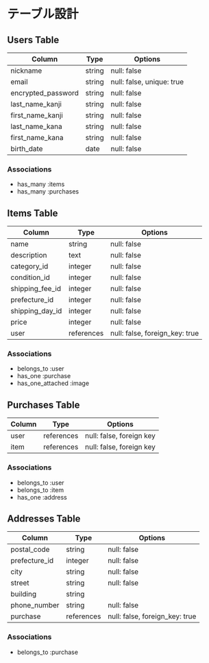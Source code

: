 # テーブル設計

## Users Table
| Column              | Type      | Options                       |
|---------------------|-----------|-------------------------------|
| nickname            | string    | null: false                   |
| email               | string    | null: false, unique: true     |
| encrypted_password  | string    | null: false                   | 
| last_name_kanji     | string    | null: false                   |
| first_name_kanji    | string    | null: false                   |
| last_name_kana      | string    | null: false                   |
| first_name_kana     | string    | null: false                   |
| birth_date          | date      | null: false                   |

### Associations
- has_many :items
- has_many :purchases

## Items Table
| Column          | Type       | Options                        |
|-----------------|------------|--------------------------------| 
| name            | string     | null: false                    |
| description     | text       | null: false                    |
| category_id     | integer    | null: false                    |
| condition_id    | integer    | null: false                    |
| shipping_fee_id | integer    | null: false                    |
| prefecture_id   | integer    | null: false                    |
| shipping_day_id | integer    | null: false                    |
| price           | integer    | null: false                    |
| user            | references | null: false, foreign_key: true |

### Associations
- belongs_to :user
- has_one :purchase
- has_one_attached :image

## Purchases Table
| Column   | Type       | Options                       |
|----------|------------|-------------------------------|
| user     | references | null: false, foreign key      |
| item     | references | null: false, foreign key      |


### Associations
- belongs_to :user
- belongs_to :item
- has_one :address

## Addresses Table
| Column        | Type       | Options                        |
|---------------|------------|--------------------------------|
| postal_code   | string     | null: false                    |
| prefecture_id | integer    | null: false                    |
| city          | string     | null: false                    |
| street        | string     | null: false                    |
| building      | string     |                                |
| phone_number  | string     | null: false                    |
| purchase      | references | null: false, foreign_key: true |


### Associations
- belongs_to :purchase
